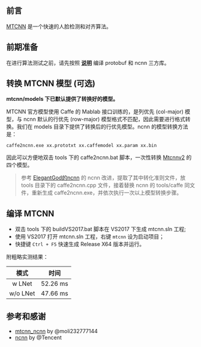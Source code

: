 ## 前言

[MTCNN](https://github.com/kpzhang93/MTCNN_face_detection_alignment) 是一个快速的人脸检测和对齐算法。

## 前期准备

在进行算法测试之前，请先按照 **[说明](../README.md)** 编译 protobuf 和 ncnn 三方库。


## 转换 MTCNN 模型 (可选)

**mtcnn/models 下已默认提供了转换好的模型。**

MTCNN 官方模型使用 Caffe 的 Mablab 接口训练的，是列优先 (col-major) 模型，与 ncnn 默认的行优先 (row-major) 模型格式不匹配，因此需要进行格式转换。我们在 models 目录下提供了转换后的行优先模型。ncnn 的模型转换方法是：

```
caffe2ncnn.exe xx.prototxt xx.caffemodel xx.param xx.bin
```

因此可以方便地双击 tools 下的 caffe2ncnn.bat 脚本，一次性转换 [Mtcnnv2](https://github.com/kpzhang93/MTCNN_face_detection_alignment/tree/master/code/codes/MTCNNv2/model) 的四个模型。

> 参考 [ElegantGod的ncnn](https://github.com/ElegantGod/ncnn) 的 ncnn 改进，提取了其中转化准则文件，放 tools 目录下的 caffe2ncnn.cpp 文件，接着替换 ncnn 的 tools/caffe 同文件，重新生成 caffe2ncnn.exe，并依次执行一次以上模型转换步骤。

## 编译 MTCNN

- 双击 tools 下的 buildVS2017.bat 脚本在 VS2017 下生成 mtcnn.sln 工程;
- 使用 VS2017 打开 mtcnn.sln 工程，右键 `mtcnn` 设为启动项目；
- 快捷键 `Ctrl + F5` 快速生成 Release X64 版本并运行。

附粗略实测结果：

  模式   |   时间
:------: | :------:
 w LNet  | 52.26 ms
w/o LNet | 47.66 ms
<!-- 

#  安卓端调试 (暂未调试)：

ncnn的安卓端源码范例主要采用的mk文件构造，win开发安卓端大家通常使用AS的cmake来构造工程，下面主要简单介绍相关流程，具体细节参考mtcnnn-AS工程；

1. 新建工程
参考网上配置andorid studio的c++混编环境，新建一个mtcnn—AS的工程；

2. 配置相关文件位置（ps：最新的lib会更快）
	- 下载ncnn的release里的[安卓端lib](https://github.com/Tencent/ncnn/releases)，或者调用tools/build_android.bat
	- 将arm端的.a文件放至相关jniLibs对应目录下；
	- include的头文件放至cpp目录下；
	- 将mtcnn的c++的接口文件放在cpp目录下；

3. 新建jni接口文件，相关方法自行参考网上其他教程；

4. CmakeList文件的编写：

```
cmake_minimum_required(VERSION 3.4.1)

#include头文件目录
include_directories(src/main/cpp/include
                    src/main/cpp/)

#source directory源文件目录
file(GLOB MTCNN_SRC src/main/cpp/*.h
                    src/main/cpp/*.cpp)
set(MTCNN_COMPILE_CODE ${MTCNN_SRC})

#添加ncnn库
add_library(libncnn STATIC IMPORTED )
set_target_properties(libncnn
  PROPERTIES IMPORTED_LOCATION
  ${CMAKE_SOURCE_DIR}/src/main/jniLibs/${ANDROID_ABI}/libncnn.a)

#编译为动态库
add_library(mtcnn SHARED ${MTCNN_COMPILE_CODE})

#添加工程所依赖的库
find_library(  log-lib log )
target_link_libraries(  mtcnn
                       libncnn
                       jnigraphics
                       z
                       ${log-lib} )

```
5.成功编译mtcnn的so库，在安卓的MainActivity编写接口使用的相关操作；

ps:android6.0以上机型，部分会出现模型读写到sd卡因权限失败问题;
若所有图像均未检测到人脸，请检测下sd下是否存储模型的mtcnn目录。

附粗略实测时间（高通625）：


安卓端速度  | 时间
---|---
squeezenet（原始例子）| 121ms
mtcnn（最小人脸40）| 47ms -->

## 参考和感谢

- [mtcnn_ncnn](https://github.com/moli232777144/mtcnn_ncnn) by @moli232777144
- [ncnn](https://github.com/Tencent/ncnn) by @Tencent

